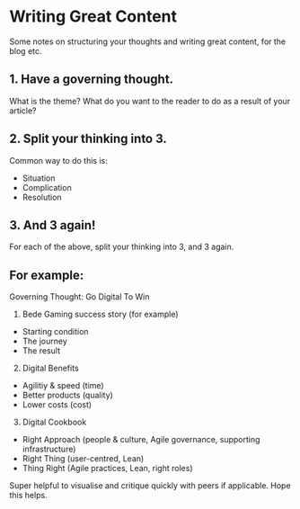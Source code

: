 # Writing Great Content
Some notes on structuring your thoughts and writing great content, for the blog etc. 

## 1. Have a governing thought. 
What is the theme? What do you want to the reader to do as a result of your article? 

## 2. Split your thinking into 3. 
Common way to do this is: 
* Situation
* Complication
* Resolution

## 3. And 3 again! 
For each of the above, split your thinking into 3, and 3 again. 

## For example: 
Governing Thought: Go Digital To Win

1. Bede Gaming success story (for example)

* Starting condition
* The journey
* The result

2. Digital Benefits

* Agilitiy & speed (time)
* Better products (quality)
* Lower costs (cost)

3. Digital Cookbook

* Right Approach (people & culture, Agile governance, supporting infrastructure)
* Right Thing (user-centred, Lean)
* Thing Right (Agile practices, Lean, right roles)

Super helpful to visualise and critique quickly with peers if applicable. 
Hope this helps. 

